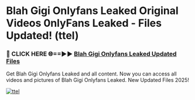 # Blah Gigi Onlyfans Leaked Original Videos 0nlyFans Leaked - Files Updated! (ttel)

<h3>🔴 CLICK HERE 🌐==►► <a href="https://tinyurl.com/2jnfzry5" rel="nofollow">Blah Gigi Onlyfans Leaked Updated Files</a></h3>

Get Blah Gigi Onlyfans Leaked and all content. Now you can access all videos and pictures of Blah Gigi Onlyfans Leaked. New Updated Files 2025!

[![ttel](https://i.imgur.com/GyGTBgg.gif)](https://tinyurl.com/2jnfzry5)
